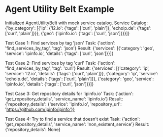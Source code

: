 Agent Utility Belt Example
==========================
Initialized AgentUtilityBelt with mock service catalog.
Service Catalog: {'by_category': [{'ip': {'l2.io': {'tags': ['curl', 'plain']}, 'echoip.de': {'tags': ['curl', 'plain']}}}, {'geo': {'ipinfo.io': {'tags': ['curl', 'json']}}}]}

Test Case 1: Find services by tag 'json'
Task: {'action': 'find_services_by_tag', 'tag': 'json'}
Result: {'services': [{'category': 'geo', 'service': 'ipinfo.io', 'details': {'tags': ['curl', 'json']}}]}

Test Case 2: Find services by tag 'curl'
Task: {'action': 'find_services_by_tag', 'tag': 'curl'}
Result: {'services': [{'category': 'ip', 'service': 'l2.io', 'details': {'tags': ['curl', 'plain']}}, {'category': 'ip', 'service': 'echoip.de', 'details': {'tags': ['curl', 'plain']}}, {'category': 'geo', 'service': 'ipinfo.io', 'details': {'tags': ['curl', 'json']}}]}

Test Case 3: Get repository details for 'ipinfo.io'
Task: {'action': 'get_repository_details', 'service_name': 'ipinfo.io'}
Result: {'repository_details': {'service': 'ipinfo.io', 'repository_url': 'https://github.com/ipinfo/ipinfo'}}

Test Case 4: Try to find a service that doesn't exist
Task: {'action': 'get_repository_details', 'service_name': 'non_existent_service'}
Result: {'repository_details': None}
